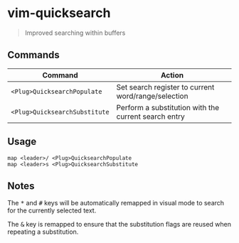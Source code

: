 # vim-quicksearch

> Improved searching within buffers

## Commands

| Command | Action |
| ------- | ------ |
| `<Plug>QuicksearchPopulate` | Set search register to current word/range/selection |
| `<Plug>QuicksearchSubstitute` | Perform a substitution with the current search entry |

## Usage

```vim
map <leader>/ <Plug>QuicksearchPopulate
map <leader>s <Plug>QuicksearchSubstitute
```

## Notes

The <kbd>\*</kbd> and <kbd>#</kbd> keys will be automatically remapped in visual mode to search for the currently selected text.

The <kbd>&</kbd> key is remapped to ensure that the substitution flags are reused when repeating a substitution.
